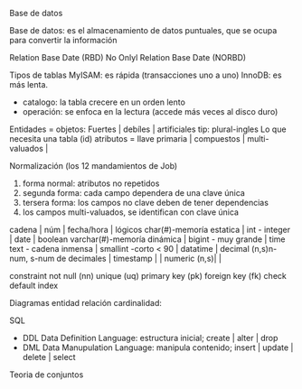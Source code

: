Base de datos

Base de datos: es el almacenamiento de datos puntuales, que se ocupa para convertir la información

Relation Base Date (RBD)
No Onlyl Relation Base Date (NORBD)

Tipos de tablas
MyISAM: es rápida (transacciones uno a uno)
InnoDB: es más lenta.
<!-- las tablas se ocupan con dos propósitos -->
- catalogo: la tabla crecere en un orden lento
- operación: se enfoca en la lectura (accede más veces al disco duro)

<!-- --------------------------------------------- -->

Entidades = objetos: Fuertes | debíles | artificiales
tip: 
  plural-ingles
  Lo que necesita una tabla (id)
atributos = llave primaria | compuestos | multi-valuados | 

Normalización (los 12 mandamientos de Job)
1. forma normal: atributos no repetidos
2. segunda forma: cada campo dependera de una clave única
3. tersera forma: los campos no clave deben de tener dependencias
4. los campos multi-valuados, se identifican con clave única

cadena                   | núm | fecha/hora | lógicos
char(#)-memoría estatica | int - integer           | date | boolean
varchar(#)-memoría dinámica | bigint - muy grande  | time
text - cadena inmensa       | smallint -corto < 90 | datatime
                            | decimal (n,s)n-num, s-num de decimales | timestamp |
                            | numeric (n,s)| |

constraint
not null (nn)
unique (uq)
primary key (pk)
foreign key (fk)
check
default
index

Diagramas
entidad relación
cardinalidad: 

SQL
- DDL Data Definition Language: estructura inicial; create | alter | drop
- DML Data Manupulation Language: manipula contenido; insert | update | delete | select


Teoria de conjuntos